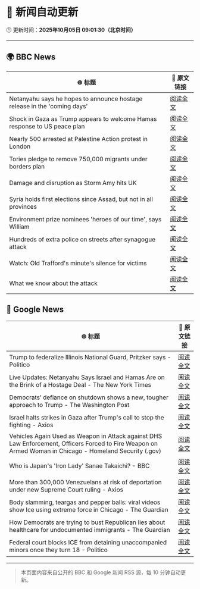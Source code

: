 # 🧠 新闻自动更新

🕒 更新时间：**2025年10月05日 09:01:30（北京时间）**

---

## 🌍 BBC News

| 🌐 标题 | 🔗 原文链接 |
|--------|-------------|
| Netanyahu says he hopes to announce hostage release in the 'coming days' | [阅读全文](https://www.bbc.com/news/articles/c5yqv4lz0geo?at_medium=RSS&at_campaign=rss) |
| Shock in Gaza as Trump appears to welcome Hamas response to US peace plan | [阅读全文](https://www.bbc.com/news/articles/c15k199j1x3o?at_medium=RSS&at_campaign=rss) |
| Nearly 500 arrested at Palestine Action protest in London | [阅读全文](https://www.bbc.com/news/articles/ceq2e9x19g8o?at_medium=RSS&at_campaign=rss) |
| Tories pledge to remove 750,000 migrants under borders plan | [阅读全文](https://www.bbc.com/news/articles/c708g5x2yqzo?at_medium=RSS&at_campaign=rss) |
| Damage and disruption as Storm Amy hits UK | [阅读全文](https://www.bbc.com/news/articles/c0lky9nn948o?at_medium=RSS&at_campaign=rss) |
| Syria holds first elections since Assad, but not in all provinces | [阅读全文](https://www.bbc.com/news/articles/czrpx1vvr45o?at_medium=RSS&at_campaign=rss) |
| Environment prize nominees 'heroes of our time', says William | [阅读全文](https://www.bbc.com/news/articles/cz08591znr8o?at_medium=RSS&at_campaign=rss) |
| Hundreds of extra police on streets after synagogue attack | [阅读全文](https://www.bbc.com/news/articles/crkj50gd217o?at_medium=RSS&at_campaign=rss) |
| Watch: Old Trafford's minute's silence for victims | [阅读全文](https://www.bbc.com/news/videos/c89dnyz95k0o?at_medium=RSS&at_campaign=rss) |
| What we know about the attack | [阅读全文](https://www.bbc.com/news/articles/cd63p1djgd7o?at_medium=RSS&at_campaign=rss) |

## 📰 Google News

| 🌐 标题 | 🔗 原文链接 |
|--------|-------------|
| Trump to federalize Illinois National Guard, Pritzker says - Politico | [阅读全文](https://news.google.com/rss/articles/CBMihgFBVV95cUxQNWxPQTBCWjRMSEhTNUtHd3hCV2s0YTBtRXlIVV9Ybzd2bnVmZFVxQzF6VHB5eTBzOE1JaVNVYWxfenlaOU41eldkMzJTUHNyYkpPQ3BpTnRrNDRtMXpPNldOMFlVWjMzYWFqNnlfclJkT2RJMWRRM1c3LVBjRG5QYVFSQ0Z0QQ?oc=5) |
| Live Updates: Netanyahu Says Israel and Hamas Are on the Brink of a Hostage Deal - The New York Times | [阅读全文](https://news.google.com/rss/articles/CBMieEFVX3lxTE0tYngzMTcxY1phTFBXSm9VQldKc0I0VHhBaFRaNEMyS3lIaldnbWpiX09uT1JLTXVpVkdUaXhiUktFX2xsVmlsaXZicGtfTW13OUxUY1R5TVM3R3lNVkRiNzEzTjVtbEs4MlZPNExNSGMzemZkWFBQUg?oc=5) |
| Democrats’ defiance on shutdown shows a new, tougher approach to Trump - The Washington Post | [阅读全文](https://news.google.com/rss/articles/CBMijwFBVV95cUxOeFlIal9SVEw0RzNQY0xUNWRGMW52VUQzNXZsQy1iZFZvclJ0UmxMYy1neVNfX3VTVVdObTNXNTJYX1VuWlRJTEcxaTFBT0ZYcjBYUmJNVWxkSkVmSExfQloxR0lxc0lLcjJuVld4T2Y2SkR6djB0WVJKU2NrWVgzRWgwWlZMaTMwZ2lmdUYwdw?oc=5) |
| Israel halts strikes in Gaza after Trump's call to stop the fighting - Axios | [阅读全文](https://news.google.com/rss/articles/CBMiggFBVV95cUxOV0l0eW1melhVdVBTd3BVdGpMeXFIWkpYY0h3a19KWVFYY0tjblFidFA5T3UtLXR4SEVZMTZLT2RFdDdXaTR3Qm9sNllIcHVXYmh2emVSNHFDSW1vX3QxdjRLWnNyTmtnM1NDc3RzSi10YjFVRUFzMmxhTm5yQ3ctQzJR?oc=5) |
| Vehicles Again Used as Weapon in Attack against DHS Law Enforcement, Officers Forced to Fire Weapon on Armed Woman in Chicago - Homeland Security (.gov) | [阅读全文](https://news.google.com/rss/articles/CBMiugFBVV95cUxNMkpmOHZVNHVIWGhidS1PendnQXFmaGR5cWhacF9WZE5KV0czWmdUdmFYb19lSW5fYkVDOTdUbWJHRU5rVVRGbEZuMzZDdXhVeU5XajBjSlpvR08zZEtxQ1ZLN1dqYkxIc2RYQ3liRHFsek5GY0x1bmNUb0pGRnAzUnU0ejlSS2tocmQ3RXlPcEpOMGNCZVVTMDZPSXJIeEt6SjhNdS10X0c3OFZzQVgzUERKdXEwMlFiT1E?oc=5) |
| Who is Japan's 'Iron Lady' Sanae Takaichi? - BBC | [阅读全文](https://news.google.com/rss/articles/CBMiWkFVX3lxTE1FdThQa3dyZ194azJIWC1SOENyRXA4ZUJyQ3BiNURIZkFiQ2c0TmRvQlgxZDNoTXVaRms2QTF4aXUySTNPS1dSOFRsaTNXTXJNMWs5NGJhUEtZUdIBX0FVX3lxTE5QRVhvd2NhRUNZVy1aZnRPa2RPNzlnZi1KNDZ5cnJubjc2Y01IdnY2bzEwbzM4SEZFN0NPQTQyN0JZekVMUmxEUko2WGFyckM2cVRIWjJSZWhWUGpjQUw4?oc=5) |
| More than 300,000 Venezuelans at risk of deportation under new Supreme Court ruling - Axios | [阅读全文](https://news.google.com/rss/articles/CBMiigFBVV95cUxQMFZmZ0cwbTNmQ0V1MVRxTW5BUzJZVVBuZ1ZfUThzeV9wWVF5Q3VpeGZVZ2t3QTJzMVpaclB5VUkxcHl3UWhEcEthWUhfcE9tcldtOTBIRzVhV2VjS0ZEa216LWZ1V0ZYMzh5eWY1VlFWUjNhcmItRTlJdVpEX1FDSUFBTU1FVXNEUHc?oc=5) |
| Body slamming, teargas and pepper balls: viral videos show Ice using extreme force in Chicago - The Guardian | [阅读全文](https://news.google.com/rss/articles/CBMinAFBVV95cUxONmtQamJOOEhwZTJURlFRZ3U1ZVdZMzItcUpONUZiWmkwOWFYSWJJcmhydGdENHdSY2gyOVZ0Q3FXaGxGdktQRGduaXAtWGVCQ0R0djFUNmc5UE04MjM2QTRoWDJIeWJhanBFYTY3SzlIMS1nS1VocmxRUnRiQnp6M0ZiMWt2YnVqMUx0UWxoaE5JSm9QQVNjeTA0WTk?oc=5) |
| How Democrats are trying to bust Republican lies about healthcare for undocumented immigrants - The Guardian | [阅读全文](https://news.google.com/rss/articles/CBMiqAFBVV95cUxPV1Fpdlo1VndsWFN0WTlyX0N6THo1bm1ubkcyY0I1WkZQaUxNVWZzR181TXBoYks3YjNJWmtPYldiZmRYWGhfT3JpZ0NOVXMxTjJsWVl6WV9MZXpySWdnMkQ5Z2xYa2g0WGQ3TG9lQ0NPVkRQM21GZVI3NHJNbm8zODFIVmNTTzFVMjdTNzVMX1l4b1VFZktTdUwtRnNHc2FkNjlQZ0FlWTg?oc=5) |
| Federal court blocks ICE from detaining unaccompanied minors once they turn 18 - Politico | [阅读全文](https://news.google.com/rss/articles/CBMiigFBVV95cUxQZzB4UGF1d0IxUFRFb0RhY2V4YzAzbzYxX1hVTzV1b2hBalhZSmZxa24yVmJWNEozVUw5dVhxcEhxdkJRWkpqSzN4Rjg0Snk2V095Um9NN2xEZXdoX1JfTkp5aHRjMHpOR1dJd0FMUWtQaXZzTWdHZEhTcndORXA4bGUtZFl4ZjJhamc?oc=5) |

---
> 本页面内容来自公开的 BBC 和 Google 新闻 RSS 源，每 10 分钟自动更新。